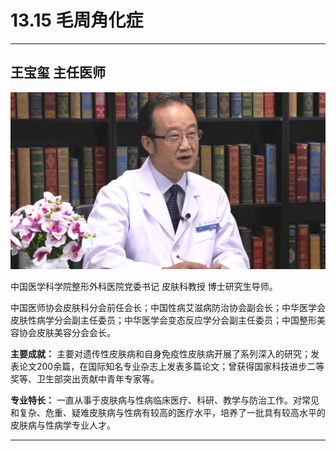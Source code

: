 # 13.15 毛周角化症

---

## 王宝玺 主任医师

![1683782855359](image/c13_015/1683782855359.png)

中国医学科学院整形外科医院党委书记 皮肤科教授 博士研究生导师。

中国医师协会皮肤科分会前任会长；中国性病艾滋病防治协会副会长；中华医学会皮肤性病学分会副主任委员；中华医学会变态反应学分会副主任委员；中国整形美容协会皮肤美容分会会长。


**主要成就：** 主要对遗传性皮肤病和自身免疫性皮肤病开展了系列深入的研究；发表论文200余篇，在国际知名专业杂志上发表多篇论文；曾获得国家科技进步二等奖等、卫生部突出贡献中青年专家等。


**专业特长：** 一直从事于皮肤病与性病临床医疗、科研、教学与防治工作。对常见和复杂、危重、疑难皮肤病与性病有较高的医疗水平，培养了一批具有较高水平的皮肤病与性病学专业人才。

---
